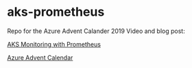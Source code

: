 # aks-prometheus
Repo for the Azure Advent Calander 2019 Video and blog post:

[AKS Monitoring with Prometheus](https://atouati.com/posts/2019/12/aks-monitoring-with-prometheus/)

[Azure Advent Calendar](https://youtube.com)
